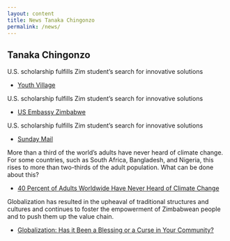 ```yaml
---
layout: content
title: News Tanaka Chingonzo
permalink: /news/
---
```

## Tanaka Chingonzo

U.S. scholarship fulfills Zim student’s search for innovative solutions
- [Youth Village](http://youthvillage.co.zw/2017/06/u-s-scholarship-fulfills-zim-students-search-for-innovative-solutions/)



U.S. scholarship fulfills Zim student’s search for innovative solutions
- [US Embassy Zimbabwe](https://zw.usembassy.gov/u-s-scholarship-fulfills-zim-students-search-innovative-solutions/)




U.S. scholarship fulfills Zim student’s search for innovative solutions
- [Sunday Mail](http://www.sundaymail.co.zw/a-simple-workshop-changed-my-life/)



More than a third of the world’s adults have never heard of climate change. For some countries, such as South Africa, Bangladesh, and Nigeria, this rises to more than two-thirds of the adult population. What can be done about this?
- [40 Percent of Adults Worldwide Have Never Heard of Climate Change](https://www.africanexponent.com/bpost/4684-how-can-young-people-speed-up-the-response-to-climate-change)

Globalization has resulted in the upheaval of traditional structures and cultures and continues to foster the empowerment of Zimbabwean people and to push them up the value chain.
- [Globalization: Has it Been a Blessing or a Curse in Your Community?](https://www.africanexponent.com/bpost/4663-upheaval-of-traditional-structures-cultures-empowerment-progression-up-the-value-chain)


<script>
  (function(i,s,o,g,r,a,m){i['GoogleAnalyticsObject']=r;i[r]=i[r]||function(){
  (i[r].q=i[r].q||[]).push(arguments)},i[r].l=1*new Date();a=s.createElement(o),
  m=s.getElementsByTagName(o)[0];a.async=1;a.src=g;m.parentNode.insertBefore(a,m)
  })(window,document,'script','https://www.google-analytics.com/analytics.js','ga');

  ga('create', 'UA-83940835-1', 'auto');
  ga('send', 'pageview');

</script>